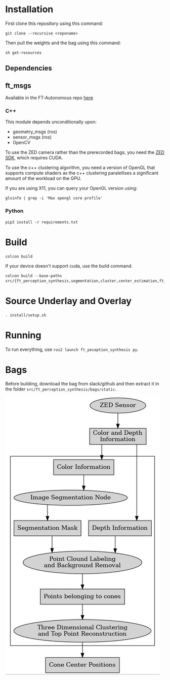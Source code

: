 # Installation

First clone this repository using this command:

```
git clone --recursive <reponame>
```

Then pull the weights and the bag using this command:

```
sh get-resources
```

## Dependencies

## ft_msgs

Available in the FT-Autonomous repo [here](https://github.com/FT-Autonomous/ft_msgs/)

### C++

This module depends unconditionally upon:
- geometry_msgs (ros)
- sensor_msgs (ros)
- OpenCV

To use the ZED camera rather than the prerecorded bags, you need the [ZED SDK](https://www.stereolabs.com/developers/release/), which requires CUDA.

To use the c++ clustering algorithm, you need a version of OpenGL that supports compute shaders as the c++ clustering paralellises a significant amount of the workload on the GPU.

If you are using X11, you can query your OpenGL version using:

```
glxinfo | grep -i 'Max opengl core profile'
```

### Python

```
pip3 install -r requirements.txt
```

# Build

```
colcon build
```

If your device doesn't support cuda, use the build command.

```
colcon build --base-paths src/{ft_perception_synthesis,segmentation,cluster,center_estimation,ft_msgs}
```

# Source Underlay and Overlay

```
. install/setup.sh
```

# Running

To run everything, use `ros2 launch ft_peception_synthesis py`.

# Bags

Before building, download the bag from slack/github and then extract it in the folder `src/ft_perception_synthesis/bags/static`.

[![test]][the_rest]

[test]: uml.jpg
[the_rest]: ?
